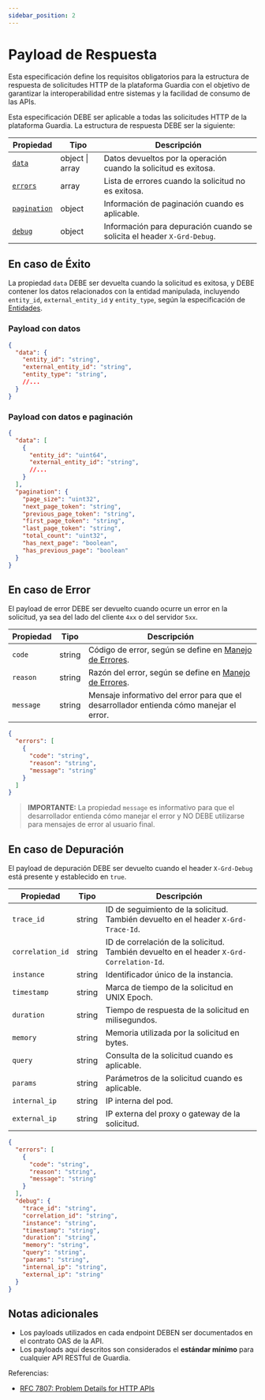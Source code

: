 ```yaml
---
sidebar_position: 2
---
```


# Payload de Respuesta

Esta especificación define los requisitos obligatorios para la estructura de respuesta de solicitudes HTTP de la plataforma Guardia con el objetivo de garantizar la interoperabilidad entre sistemas y la facilidad de consumo de las APIs.

Esta especificación DEBE ser aplicable a todas las solicitudes HTTP de la plataforma Guardia. La estructura de respuesta DEBE ser la siguiente:

| Propiedad | Tipo | Descripción |
|-----------|------|-------------|
| [`data`](#payload-con-datos) | object \| array | Datos devueltos por la operación cuando la solicitud es exitosa. |
| [`errors`](#en-caso-de-error) | array | Lista de errores cuando la solicitud no es exitosa. |
| [`pagination`](#payload-con-datos-y-paginación) | object | Información de paginación cuando es aplicable. |
| [`debug`](#en-caso-de-depuración) | object | Información para depuración cuando se solicita el header `X-Grd-Debug`. |

## En caso de Éxito

La propiedad `data` DEBE ser devuelta cuando la solicitud es exitosa, y DEBE contener los datos relacionados con la entidad manipulada, incluyendo `entity_id`, `external_entity_id` y `entity_type`, según la especificación de [Entidades](../entities.md).

### Payload con datos

```json
{
  "data": {
    "entity_id": "string",
    "external_entity_id": "string",
    "entity_type": "string",
    //...
  }
}
```

### Payload con datos e paginación

```json
{
  "data": [
    {
      "entity_id": "uint64",
      "external_entity_id": "string",
      //...
    }
  ],
  "pagination": {
    "page_size": "uint32",
    "next_page_token": "string",
    "previous_page_token": "string",
    "first_page_token": "string",
    "last_page_token": "string",
    "total_count": "uint32",
    "has_next_page": "boolean",
    "has_previous_page": "boolean"
  }
}
```

## En caso de Error

El payload de error DEBE ser devuelto cuando ocurre un error en la solicitud, ya sea del lado del cliente `4xx` o del servidor `5xx`.

| Propiedad | Tipo | Descripción |
|-----------|------|-------------|
| `code` | string | Código de error, según se define en [Manejo de Errores](../errors-handling.md). |
| `reason` | string | Razón del error, según se define en [Manejo de Errores](../errors-handling.md). |
| `message` | string | Mensaje informativo del error para que el desarrollador entienda cómo manejar el error. |

```json
{
  "errors": [
    {
      "code": "string",
      "reason": "string",
      "message": "string"
    }
  ]
}
```

> **IMPORTANTE:**
> La propiedad `message` es informativo para que el desarrollador entienda cómo manejar el error y NO DEBE utilizarse para mensajes de error al usuario final.

## En caso de Depuración

El payload de depuración DEBE ser devuelto cuando el header `X-Grd-Debug` está presente y establecido en `true`.

| Propiedad | Tipo | Descripción |
|-----------|------|-------------|
| `trace_id` | string | ID de seguimiento de la solicitud. También devuelto en el header `X-Grd-Trace-Id`. |
| `correlation_id` | string | ID de correlación de la solicitud. También devuelto en el header `X-Grd-Correlation-Id`. |
| `instance` | string | Identificador único de la instancia. |
| `timestamp` | string | Marca de tiempo de la solicitud en UNIX Epoch. |
| `duration` | string | Tiempo de respuesta de la solicitud en milisegundos. |
| `memory` | string | Memoria utilizada por la solicitud en bytes. |
| `query` | string | Consulta de la solicitud cuando es aplicable. |
| `params` | string | Parámetros de la solicitud cuando es aplicable. |
| `internal_ip` | string | IP interna del pod. |
| `external_ip` | string | IP externa del proxy o gateway de la solicitud. |

```json
{
  "errors": [
    {
      "code": "string",
      "reason": "string",
      "message": "string"
    }
  ],
  "debug": {
    "trace_id": "string",
    "correlation_id": "string",
    "instance": "string",
    "timestamp": "string",
    "duration": "string",
    "memory": "string",
    "query": "string",
    "params": "string",
    "internal_ip": "string",
    "external_ip": "string"
  }
}
```

## Notas adicionales

- Los payloads utilizados en cada endpoint DEBEN ser documentados en el contrato OAS de la API.
- Los payloads aquí descritos son considerados el **estándar mínimo** para cualquier API RESTful de Guardia.

Referencias:
- [RFC 7807: Problem Details for HTTP APIs](https://datatracker.ietf.org/doc/html/rfc7807)
